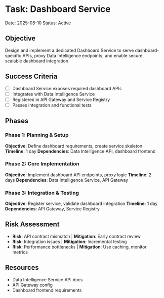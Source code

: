 # Task: Dashboard Service

Date: 2025-08-10
Status: Active

## Objective

Design and implement a dedicated Dashboard Service to serve dashboard-specific APIs, proxy Data Intelligence endpoints, and enable secure, scalable dashboard integration.

## Success Criteria

- [ ] Dashboard Service exposes required dashboard APIs
- [ ] Integrates with Data Intelligence Service
- [ ] Registered in API Gateway and Service Registry
- [ ] Passes integration and functional tests

## Phases

### Phase 1: Planning & Setup

**Objective**: Define dashboard requirements, create service skeleton
**Timeline**: 1 day
**Dependencies**: Data Intelligence API, dashboard frontend

### Phase 2: Core Implementation

**Objective**: Implement dashboard API endpoints, proxy logic
**Timeline**: 2 days
**Dependencies**: Data Intelligence Service, API Gateway

### Phase 3: Integration & Testing

**Objective**: Register service, validate dashboard integration
**Timeline**: 1 day
**Dependencies**: API Gateway, Service Registry

## Risk Assessment

- **Risk**: API contract mismatch | **Mitigation**: Early contract review
- **Risk**: Integration issues | **Mitigation**: Incremental testing
- **Risk**: Performance bottlenecks | **Mitigation**: Use caching, monitor metrics

## Resources

- Data Intelligence Service API docs
- API Gateway config
- Dashboard frontend requirements
